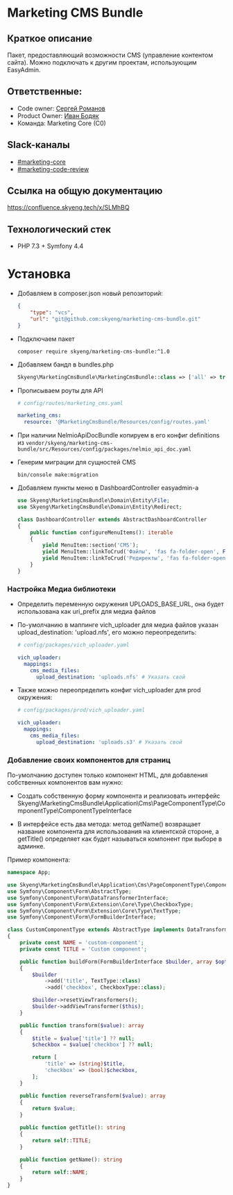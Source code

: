 # Marketing CMS Bundle

## Краткое описание
Пакет, предоставляющий возможности CMS (управление контентом сайта). Можно подключать к другим проектам, использующим EasyAdmin.

## Ответственные:
* Code owner: [Сергей Романов](https://skyeng.slack.com/team/U0103P1H9JM)
* Product Owner: [Иван Бодяк](https://skyeng.slack.com/team/UL2T66736)
* Команда: Marketing Core (C0)

## Slack-каналы 
* [#marketing-core](https://skyeng.slack.com/archives/CNJ4ZEQ1Z)
* [#marketing-code-review](https://skyeng.slack.com/archives/CS3911LA1)

## Ссылка на общую документацию
https://confluence.skyeng.tech/x/SLMhBQ

## Технологический стек
* PHP 7.3 + Symfony 4.4

# Установка

* Добавляем в composer.json новый репозиторий:
    ```json
    {
        "type": "vcs",
        "url": "git@github.com:skyeng/marketing-cms-bundle.git"
    }
    ```
* Подключаем пакет
  
    `composer require skyeng/marketing-cms-bundle:^1.0`  
  
* Добавляем бандл в bundles.php
    ```php
    Skyeng\MarketingCmsBundle\MarketingCmsBundle::class => ['all' => true]
    ```

* Прописываем роуты для API
    ```yaml
    # config/routes/marketing_cms.yaml

    marketing_cms:
      resource: '@MarketingCmsBundle/Resources/config/routes.yaml'
    ```
* При наличии NelmioApiDocBundle копируем в его конфиг definitions из `vendor/skyeng/marketing-cms-bundle/src/Resources/config/packages/nelmio_api_doc.yaml`

* Генерим миграции для сущностей CMS

  `bin/console make:migration`

* Добавляем пункты меню в DashboardController easyadmin-а
    ```php
    use Skyeng\MarketingCmsBundle\Domain\Entity\File;
    use Skyeng\MarketingCmsBundle\Domain\Entity\Redirect;
  
    class DashboardController extends AbstractDashboardController
    {
        public function configureMenuItems(): iterable
        {
            yield MenuItem::section('CMS');
            yield MenuItem::linkToCrud('Файлы', 'fas fa-folder-open', File::class);
            yield MenuItem::linkToCrud('Редиректы', 'fas fa-folder-open', Redirect::class);
        }
    }
    ```
  
### Настройка Медиа библиотеки

* Определить переменную окружения UPLOADS_BASE_URL, она будет использована как uri_prefix для медиа файлов

* По-умолчанию в маппинге vich_uploader для медиа файлов указан upload_destination: 'upload.nfs', его можно переопределить:
    ```yaml
    # config/packages/vich_uploader.yaml
  
    vich_uploader:
      mappings:
        cms_media_files:
          upload_destination: 'uploads.nfs' # Указать свой
    ```

* Также можно переопределить конфиг vich_uploader для prod окружения:
    ```yaml
    # config/packages/prod/vich_uploader.yaml
  
    vich_uploader:
      mappings:
        cms_media_files:
          upload_destination: 'uploads.s3' # Указать свой
    ```

### Добавление своих компонентов для страниц

По-умолчанию доступен только компонент HTML, для добавления собственных компонентов вам нужно:

* Создать собственную форму компонента и реализовать интерфейс Skyeng\MarketingCmsBundle\Application\Cms\PageComponentType\ComponentType\ComponentTypeInterface

* В интерфейсе есть два метода: метод getName() возвращает название компонента для использования на клиентской стороне, а getTitle() определяет как будет называться компонент при выборе в админке.

Пример компонента:
```php
namespace App;

use Skyeng\MarketingCmsBundle\Application\Cms\PageComponentType\ComponentType\ComponentTypeInterface;
use Symfony\Component\Form\AbstractType;
use Symfony\Component\Form\DataTransformerInterface;
use Symfony\Component\Form\Extension\Core\Type\CheckboxType;
use Symfony\Component\Form\Extension\Core\Type\TextType;
use Symfony\Component\Form\FormBuilderInterface;

class CustomComponentType extends AbstractType implements DataTransformerInterface, ComponentTypeInterface
{
    private const NAME = 'custom-component';
    private const TITLE = 'Custom component';

    public function buildForm(FormBuilderInterface $builder, array $options): void
    {
        $builder
            ->add('title', TextType::class)
            ->add('checkbox', CheckboxType::class);

        $builder->resetViewTransformers();
        $builder->addViewTransformer($this);
    }

    public function transform($value): array
    {
        $title = $value['title'] ?? null;
        $checkbox = $value['checkbox'] ?? null;

        return [
            'title' => (string)$title,
            'checkbox' => (bool)$checkbox,
        ];
    }

    public function reverseTransform($value): array
    {
        return $value;
    }

    public function getTitle(): string
    {
        return self::TITLE;
    }

    public function getName(): string
    {
        return self::NAME;
    }
}
```
